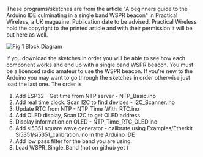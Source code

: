 These programs/sketches are from the article "A beginners guide to the Arduino IDE culminating in a single band WSPR beacon" in Practical Wireless, a UK magazine. Publication date to be advised.
Practical Wireless hold the copyright to the printed article and with their permission it will be put here as well.

![Fig 1  Block Diagram](https://github.com/mm5agm/WSPR/assets/26571503/d4f9af83-ccb1-496f-a32a-023caceaa8cf)

If you download the sketches in order you will be able to see how each component works and end up with a single band WSPR beacon. You must be a licenced radio amateur to use the WSPR beacon. If you're new to the Arduino you may want to go through the sketches in order otherwise just load the last one. The order is
1) Add ESP32 - Get time from NTP server - NTP_Basic.ino
4) Add real time clock.  Scan I2C to find devices - I2C_Scanner.ino
7) Update RTC from NTP - NTP_Time_With_RTC.ino
8) Add OLED display, Scan I2C to get OLED address
9) Display information on OLED - NTP_Time_RTC_OLED.ino
10) Add si5351 square wave generator - calibrate using Examples/Etherkit Si5351/si5351_calibration.ino in the Arduino IDE
11) Add low pass filter for the band you are using.
12) Load WSPR_Single_Band (not on github yet )
    
